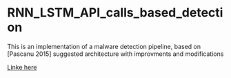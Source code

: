 # RNN_LSTM_API_calls_based_detection

This is an implementation of a malware detection pipeline,
based on [Pascanu 2015] suggested architecture with improvments and modifications

[Linke here](https://ieeexplore.ieee.org/stamp/stamp.jsp?arnumber=7178304&casa_token=AKu3Kjzrho0AAAAA:yPQnEjKlYrn0ChwYCO21drowrLBbwI6HynmZJvWEBpAcfJ2g5-JMEmoOeKhZi2IoUmQTdUANPR2n)
